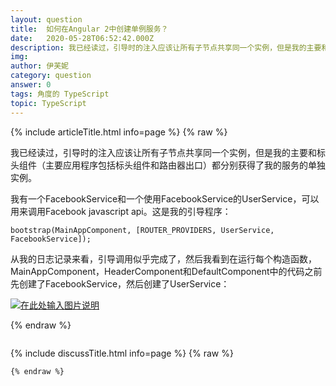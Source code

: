 ```yaml
---
layout: question
title:  如何在Angular 2中创建单例服务？
date:   2020-05-28T06:52:42.000Z
description: 我已经读过，引导时的注入应该让所有子节点共享同一个实例，但是我的主要和标头组件（主要应用程序包括标头组件和路由器出口）都分别获得了我的服务的单独实例。  ...
img: 
author: 伊芙妮
category: question
answer: 0
tags: 角度的 TypeScript
topic: TypeScript
---
```

<div class="article-root">
  <div class="article">
    {% include articleTitle.html info=page %}
    {% raw %}
    <div class="article-content"><p><font style="vertical-align: inherit;"><font style="vertical-align: inherit;">我已经读过，引导时的注入应该让所有子节点共享同一个实例，但是我的主要和标头组件（主要应用程序包括标头组件和路由器出口）都分别获得了我的服务的单独实例。  </font></font></p>

<p><font style="vertical-align: inherit;"><font style="vertical-align: inherit;">我有一个FacebookService和一个使用FacebookService的UserService，可以用来调用Facebook javascript api。</font><font style="vertical-align: inherit;">这是我的引导程序：</font></font></p>

<pre class="lang-js prettyprint prettyprinted" style=""><code><span class="pln">bootstrap</span><span class="pun">(</span><span class="typ">MainAppComponent</span><span class="pun">,</span><span class="pln"> </span><span class="pun">[</span><span class="pln">ROUTER_PROVIDERS</span><span class="pun">,</span><span class="pln"> </span><span class="typ">UserService</span><span class="pun">,</span><span class="pln"> </span><span class="typ">FacebookService</span><span class="pun">]);</span></code></pre>

<p><font style="vertical-align: inherit;"><font style="vertical-align: inherit;">从我的日志记录来看，引导调用似乎完成了，然后我看到在运行每个构造函数，MainAppComponent，HeaderComponent和DefaultComponent中的代码之前先创建了FacebookService，然后创建了UserService：</font></font></p>

<p><a href="https://www.samyoc.com//uploads/users/26857/images/thumbnails/1590648634909.png" data-src="https://www.samyoc.com//uploads/users/26857/images/1590648634909.png" rel="noreferrer"><img src="https://i.stack.imgur.com/6q6tG.png" alt="在此处输入图片说明"></a></p></div>
    {% endraw %}
  </div>
  <p style="height: 0;width:0;overflow: hidden;"> 第4194篇《如何在Angular 2中创建单例服务？》来自Winter(https://github.com/aiyld/aiyld.github.io)的站点</p>
  <div class="discuss-wrapper">
    {% include discussTitle.html info=page %}
    {% raw %}
    
    {% endraw %}
  </div>
<div>
